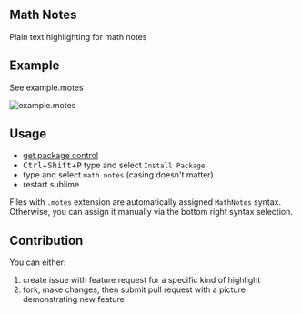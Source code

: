 ## Math Notes
Plain text highlighting for math notes

## Example
See example.motes

![example.motes](https://i.imgur.com/DRqtMd9.png)

## Usage
- [get package control](https://packagecontrol.io/installation)
- <kbd>Ctrl</kbd>+<kbd>Shift</kbd>+<kbd>P</kbd> type and select `Install Package`
- type and select `math notes` (casing doesn't matter)
- restart sublime

Files with `.motes` extension are automatically assigned `MathNotes` syntax.
Otherwise, you can assign it manually via the bottom right syntax selection.

## Contribution
You can either:
1. create issue with feature request for a specific kind of highlight
2. fork, make changes, then submit pull request with a picture demonstrating new feature